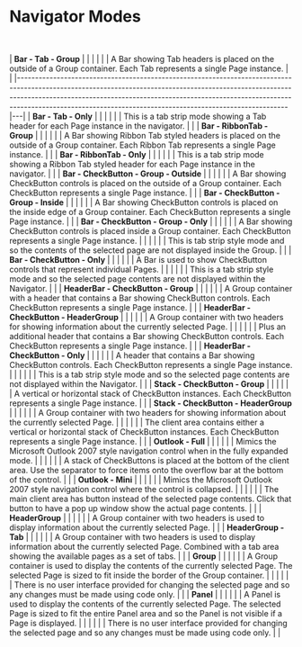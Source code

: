 # Navigator Modes

 

| **Bar - Tab - Group**                                                                                                                                                                                                                                                                                               |   |
|                                                                                                                                                                                                                                                                                                                     |   |
| A Bar showing Tab headers is placed on the outside of a Group container. Each Tab represents a single Page instance.                                                                                                                                                                                                |   |
|---------------------------------------------------------------------------------------------------------------------------------------------------------------------------------------------------------------------------------------------------------------------------------------------------------------------|---|
| **Bar - Tab - Only**                                                                                                                                                                                                                                                                                                |   |
|                                                                                                                                                                                                                                                                                                                     |   |
| This is a tab strip mode showing a Tab header for each Page instance in the navigator.                                                                                                                                                                                                                              |   |
| **Bar - RibbonTab - Group**                                                                                                                                                                                                                                                                                         |   |
|                                                                                                                                                                                                                                                                                                                     |   |
| A Bar showing Ribbon Tab styled headers is placed on the outside of a Group container. Each Ribbon Tab represents a single Page instance.                                                                                                                                                                           |   |
| **Bar - RibbonTab - Only**                                                                                                                                                                                                                                                                                          |   |
|                                                                                                                                                                                                                                                                                                                     |   |
| This is a tab strip mode showing a Ribbon Tab styled header for each Page instance in the navigator.                                                                                                                                                                                                                |   |
| **Bar - CheckButton - Group - Outside**                                                                                                                                                                                                                                                                             |   |
|                                                                                                                                                                                                                                                                                                                     |   |
| A Bar showing CheckButton controls is placed on the outside of a Group container. Each CheckButton represents a single Page instance.                                                                                                                                                                               |   |
| **Bar - CheckButton - Group - Inside**                                                                                                                                                                                                                                                                              |   |
|                                                                                                                                                                                                                                                                                                                     |   |
| A Bar showing CheckButton controls is placed on the inside edge of a Group container. Each CheckButton represents a single Page instance.                                                                                                                                                                           |   |
| **Bar - CheckButton - Group - Only**                                                                                                                                                                                                                                                                                |   |
|                                                                                                                                                                                                                                                                                                                     |   |
| A Bar showing CheckButton controls is placed inside a Group container. Each CheckButton represents a single Page instance.                                                                                                                                                                                          |   |
|                                                                                                                                                                                                                                                                                                                     |   |
| This is tab strip style mode and so the contents of the selected page are not displayed inside the Group.                                                                                                                                                                                                           |   |
| **Bar - CheckButton - Only**                                                                                                                                                                                                                                                                                        |   |
|                                                                                                                                                                                                                                                                                                                     |   |
| A Bar is used to show CheckButton controls that represent individual Pages.                                                                                                                                                                                                                                         |   |
|                                                                                                                                                                                                                                                                                                                     |   |
| This is a tab strip style mode and so the selected page contents are not displayed within the Navigator.                                                                                                                                                                                                            |   |
| **HeaderBar - CheckButton - Group**                                                                                                                                                                                                                                                                                 |   |
|                                                                                                                                                                                                                                                                                                                     |   |
| A Group container with a header that contains a Bar showing CheckButton controls. Each CheckButton represents a single Page instance.                                                                                                                                                                               |   |
| **HeaderBar - CheckButton - HeaderGroup**                                                                                                                                                                                                                                                                           |   |
|                                                                                                                                                                                                                                                                                                                     |   |
| A Group container with two headers for showing information about the currently selected Page.                                                                                                                                                                                                                       |   |
|                                                                                                                                                                                                                                                                                                                     |   |
| Plus an additional header that contains a Bar showing CheckButton controls. Each CheckButton represents a single Page instance.                                                                                                                                                                                     |   |
| **HeaderBar - CheckButton - Only**                                                                                                                                                                                                                                                                                  |   |
|                                                                                                                                                                                                                                                                                                                     |   |
| A header that contains a Bar showing CheckButton controls. Each CheckButton represents a single Page instance.                                                                                                                                                                                                      |   |
|                                                                                                                                                                                                                                                                                                                     |   |
| This is a tab strip style mode and so the selected page contents are not displayed within the Navigator.                                                                                                                                                                                                            |   |
| **Stack - CheckButton - Group**                                                                                                                                                                                                                                                                                     |   |
|                                                                                                                                                                                                                                                                                                                     |   |
| A vertical or horizontal stack of CheckButton instances. Each CheckButton represents a single Page instance.                                                                                                                                                                                                        |   |
| **Stack - CheckButton - HeaderGroup**                                                                                                                                                                                                                                                                               |   |
|                                                                                                                                                                                                                                                                                                                     |   |
| A Group container with two headers for showing information about the currently selected Page.                                                                                                                                                                                                                       |   |
|                                                                                                                                                                                                                                                                                                                     |   |
| The client area contains either a vertical or horizontal stack of CheckButton instances. Each CheckButton represents a single Page instance.                                                                                                                                                                        |   |
| **Outlook - Full**                                                                                                                                                                                                                                                                                                  |   |
|                                                                                                                                                                                                                                                                                                                     |   |
| Mimics the Microsoft Outlook 2007 style navigation control when in the fully expanded mode.                                                                                                                                                                                                                         |   |
|                                                                                                                                                                                                                                                                                                                     |   |
| A stack of CheckButtons is placed at the bottom of the client area. Use the separator to force items onto the overflow bar at the bottom of the control.                                                                                                                                                            |   |
| **Outlook - Mini**                                                                                                                                                                                                                                                                                                  |   |
|                                                                                                                                                                                                                                                                                                                     |   |
| Mimics the Microsoft Outlook 2007 style navigation control where the control is collapsed.                                                                                                                                                                                                                          |   |
|                                                                                                                                                                                                                                                                                                                     |   |
| The main client area has button instead of the selected page contents. Click that button to have a pop up window show the actual page contents.                                                                                                                                                                     |   |
| **HeaderGroup**                                                                                                                                                                                                                                                                                                     |   |
|                                                                                                                                                                                                                                                                                                                     |   |
| A Group container with two headers is used to display information about the currently selected Page.                                                                                                                                                                                                                |   |
| **HeaderGroup - Tab**                                                                                                                                                                                                                                                                                               |   |
|                                                                                                                                                                                                                                                                                                                     |   |
| A Group container with two headers is used to display information about the currently selected Page. Combined with a tab area showing the available pages as a set of tabs.                                                                                                                                         |   |
| **Group**                                                                                                                                                                                                                                                                                                           |   |
|                                                                                                                                                                                                                                                                                                                     |   |
| A Group container is used to display the contents of the currently selected Page. The selected Page is sized to fit inside the border of the Group container.                                                                                                                                                       |   |
|                                                                                                                                                                                                                                                                                                                     |   |
| There is no user interface provided for changing the selected page and so any changes must be made using code only.                                                                                                                                                                                                 |   |
| **Panel**                                                                                                                                                                                                                                                                                                           |   |
|                                                                                                                                                                                                                                                                                                                     |   |
| A Panel is used to display the contents of the currently selected Page. The selected Page is sized to fit the entire Panel area and so the Panel is not visible if a Page is displayed.                                                                                                                             |   |
|                                                                                                                                                                                                                                                                                                                     |   |
| There is no user interface provided for changing the selected page and so any changes must be made using code only.                                                                                                                                                                                                 |   |
